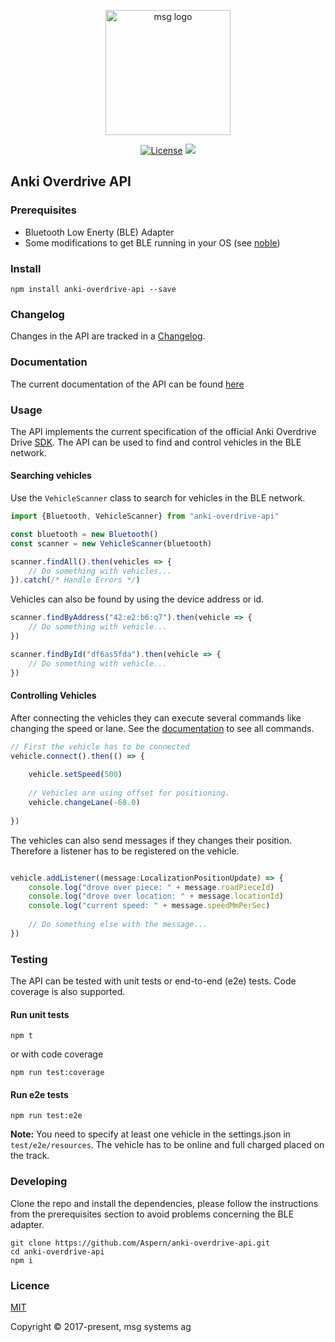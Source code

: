 <p align="center"><a href="https://vuejs.org" target="_blank"><img width="200" src="https://www.versicherungsforen.net/portal/media/netzwerk/unternehmenslogo/nichtversicherer/logo_msg_20081016.jpg" alt="msg logo"></a></p>

<p align="center">
  <a href="https://opensource.org/licenses/MIT"><img src="https://img.shields.io/npm/l/vue.svg" alt="License"></a>
  <img src="https://travis-ci.com/Aspern/anki-overdrive-api.svg?branch=master">
</p>


## Anki Overdrive API


### Prerequisites

- Bluetooth Low Enerty (BLE) Adapter
- Some modifications to get BLE running in your OS (see [noble](https://github.com/noble/noble))

### Install

```
npm install anki-overdrive-api --save
```

### Changelog

Changes in the API are tracked in a [Changelog](./CHANGELOG.md).

### Documentation

The current documentation of the API can be found [here](https://aspern.github.io/anki-overdrive-api/)

### Usage

The API implements the current specification of the official Anki Overdrive Drive  [SDK](https://github.com/anki/drive-sdk).
The API can be used to find and control vehicles in the BLE network.

#### Searching vehicles

Use the `VehicleScanner` class to search for vehicles in the BLE network.

```typescript
import {Bluetooth, VehicleScanner} from "anki-overdrive-api"

const bluetooth = new Bluetooth()
const scanner = new VehicleScanner(bluetooth)

scanner.findAll().then(vehicles => {
    // Do something with vehicles...
}).catch(/* Handle Errors */)
```

Vehicles can also be found by using the device address or id.

```typescript
scanner.findByAddress("42:e2:b6:q7").then(vehicle => {
    // Do something with vehicle...
})

scanner.findById("df6as5fda").then(vehicle => {
    // Do something with vehicle...
})
```

#### Controlling Vehicles

After connecting the vehicles they can execute several commands like changing the speed or
lane. See the [documentation](https://aspern.github.io/anki-overdrive-api/) to see all commands.

```typescript
// First the vehicle has to be connected
vehicle.connect().then(() => {
    
    vehicle.setSpeed(500)
    
    // Vehicles are using offset for positioning.
    vehicle.changeLane(-68.0)
   
})
```

The vehicles can also send messages if they changes their position. Therefore a listener has
to be registered on the vehicle.

```typescript

vehicle.addListener((message:LocalizationPositionUpdate) => {
    console.log("drove over piece: " + message.roadPieceId)
    console.log("drove over location: " + message.locationId)
    console.log("current speed: " + message.speedMmPerSec)
  
    // Do something else with the message...
})

```

### Testing

The API can be tested with unit tests or end-to-end (e2e) tests. Code coverage is also supported.

#### Run unit tests

```
npm t
```

or with code coverage

```
npm run test:coverage
```

#### Run e2e tests

```
npm run test:e2e
```

**Note:** You need to specify at least one vehicle in the settings.json in `test/e2e/resources`.
The vehicle has to be online and full charged placed on the track. 


### Developing

Clone the repo and install the dependencies, please follow the instructions from the prerequisites
section to avoid problems concerning the BLE adapter.

```
git clone https://github.com/Aspern/anki-overdrive-api.git
cd anki-overdrive-api
npm i
```

### Licence

[MIT](https://opensource.org/licenses/MIT)

Copyright &copy; 2017-present, msg systems ag